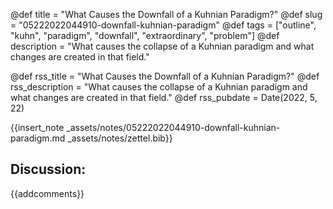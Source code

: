 @def title = "What Causes the Downfall of a Kuhnian Paradigm?"
@def slug = "05222022044910-downfall-kuhnian-paradigm"
@def tags = ["outline", "kuhn", "paradigm", "downfall", "extraordinary", "problem"]
@def description = "What causes the collapse of a Kuhnian paradigm and what changes are created in that field."

@def rss_title = "What Causes the Downfall of a Kuhnian Paradigm?"
@def rss_description = "What causes the collapse of a Kuhnian paradigm and what changes are created in that field."
@def rss_pubdate = Date(2022, 5, 22)

{{insert_note _assets/notes/05222022044910-downfall-kuhnian-paradigm.md _assets/notes/zettel.bib}}

## Discussion:

{{addcomments}}
